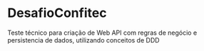 # DesafioConfitec

Teste técnico para criação de Web API com regras de negócio e persistencia de dados, utilizando conceitos de DDD
